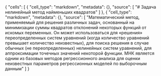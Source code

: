 {
 "cells": [
  {
   "cell_type": "markdown",
   "metadata": {},
   "source": [
    "# Задача нелинейный метод найменьших квадратов"
   ]
  },
  {
   "cell_type": "markdown",
   "metadata": {},
   "source": [
    "Математический метод, применяемый для решения различных задач, основанный на минимизации суммы квадратов отклонений некоторых функций от искомых переменных. Он может использоваться для «решения» переопределенных систем уравнений (когда количество уравнений превышает количество неизвестных), для поиска решения в случае обычных (не переопределенных) нелинейных систем уравнений, для аппроксимации точечных значений некоторой функции. МНК является одним из базовых методов регрессионного анализа для оценки неизвестных параметров регрессионных моделей по выборочным данным"
   ]
  }
